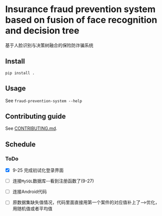 # Insurance fraud prevention system based on fusion of face recognition and decision tree

基于人脸识别与决策树融合的保险防诈骗系统

## Install

``` shell
pip install .
```

## Usage

See `fraud-prevention-system --help`


## Contributing guide
See [CONTRIBUTING.md](./CONTRIBUTING.md).






## Schedule
### ToDo


* [x] 9-25 完成初试化登录界面
* [ ] 连接`MySQL`数据库--看到注册函数了(9-27)
* [ ] 连接Android代码

* [ ] 原数据集缺失值情况，代码里面直接用第一个案件的对应值补上了-->优化，用随机值或者平均值

